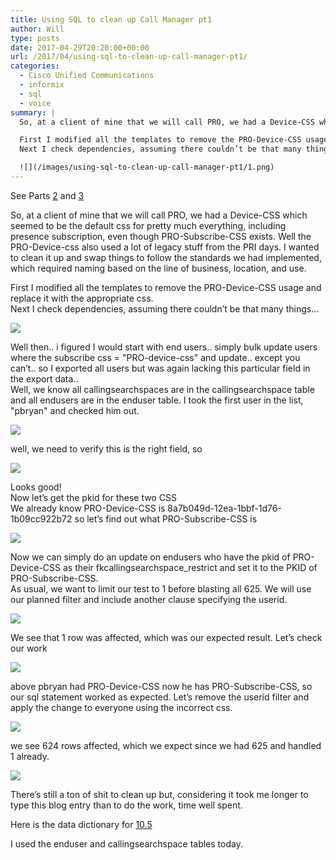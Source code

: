 ```yaml
---
title: Using SQL to clean up Call Manager pt1
author: Will
type: posts
date: 2017-04-29T20:20:00+00:00
url: /2017/04/using-sql-to-clean-up-call-manager-pt1/
categories:
  - Cisco Unified Communications
  - informix
  - sql
  - voice
summary: |
  So, at a client of mine that we will call PRO, we had a Device-CSS which seemed to be the default css for pretty much everything, including presence subscription, even though PRO-Subscribe-CSS exists. Well the PRO-Device-css also used a lot of legacy stuff from the PRI days. I wanted to clean it up and swap things to follow the standards we had implemented, which required naming based on the line of business, location, and use.

  First I modified all the templates to remove the PRO-Device-CSS usage and replace it with the appropriate css.  
  Next I check dependencies, assuming there couldn’t be that many things…

  ![](/images/using-sql-to-clean-up-call-manager-pt1/1.png)
---
```

See Parts&nbsp;[2][1]&nbsp;and&nbsp;[3][2]

So, at a client of mine that we will call PRO, we had a Device-CSS which seemed to be the default css for pretty much everything, including presence subscription, even though PRO-Subscribe-CSS exists. Well the PRO-Device-css also used a lot of legacy stuff from the PRI days. I wanted to clean it up and swap things to follow the standards we had implemented, which required naming based on the line of business, location, and use.

First I modified all the templates to remove the PRO-Device-CSS usage and replace it with the appropriate css.  
Next I check dependencies, assuming there couldn’t be that many things…

![](/images/using-sql-to-clean-up-call-manager-pt1/1.png)

Well then.. i figured I would start with end users.. simply bulk update users where the subscribe css = "PRO-device-css" and update.. except you can’t.. so I exported all users but was again lacking this particular field in the export data..  
Well, we know all callingsearchspaces are in the callingsearchspace table and all endusers are in the enduser table. I took the first user in the list, "pbryan" and checked him out.

![](/images/using-sql-to-clean-up-call-manager-pt1/2.png) 

well, we need to verify this is the right field, so

![](/images/using-sql-to-clean-up-call-manager-pt1/3.png)

Looks good!  
Now let’s get the pkid for these two CSS  
We already know PRO-Device-CSS is 8a7b049d-12ea-1bbf-1d76-1b09cc922b72 so let’s find out what PRO-Subscribe-CSS is

![](/images/using-sql-to-clean-up-call-manager-pt1/4.png)

Now we can simply do an update on endusers who have the pkid of PRO-Device-CSS as their fkcallingsearchspace_restrict and set it to the PKID of PRO-Subscribe-CSS.  
As usual, we want to limit our test to 1 before blasting all 625. We will use our planned filter and include another clause specifying the userid.

![](/images/using-sql-to-clean-up-call-manager-pt1/5.png)

We see that 1 row was affected, which was our expected result. Let’s check our work

![](/images/using-sql-to-clean-up-call-manager-pt1/6.png)

above pbryan had PRO-Device-CSS now he has PRO-Subscribe-CSS, so our sql statement worked as expected. Let’s remove the userid filter and apply the change to everyone using the incorrect css.

![](/images/using-sql-to-clean-up-call-manager-pt1/8.png)

we see 624 rows affected, which we expect since we had 625 and handled 1 already.

![](/images/using-sql-to-clean-up-call-manager-pt1/7.png)

There’s still a ton of shit to clean up but, considering it took me longer to type this blog entry than to do the work, time well spent.

Here is the data dictionary for [10.5](https://developer.cisco.com/media/UCM10.5DataDictionary/UCM10.5DataDictionary.htm)

I used the enduser and callingsearchspace tables today.

 [1]: /2017/05/using-sql-to-clean-up-call-manager-pt2/
 [2]: /2017/05/using-sql-to-clean-up-call-manager-pt3/